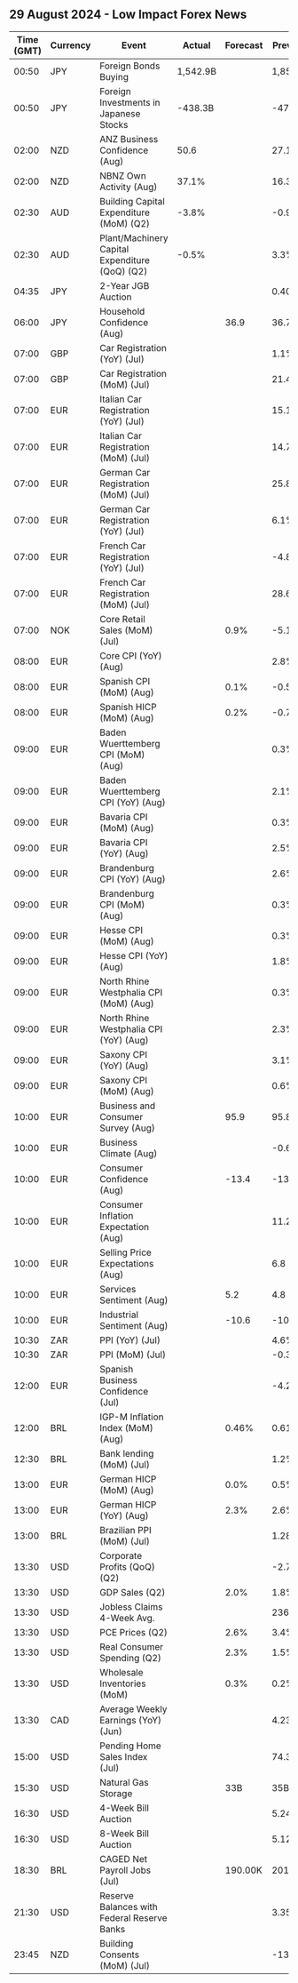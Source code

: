 ## 29 August 2024 - Low Impact Forex News

| Time (GMT) | Currency | Event | Actual | Forecast | Previous |
|------|----------|-------|--------|----------|----------|
| 00:50 | JPY | Foreign Bonds Buying | 1,542.9B |  | 1,850.9B |
| 00:50 | JPY | Foreign Investments in Japanese Stocks | -438.3B |  | -47.5B |
| 02:00 | NZD | ANZ Business Confidence (Aug) | 50.6 |  | 27.1 |
| 02:00 | NZD | NBNZ Own Activity (Aug) | 37.1% |  | 16.3% |
| 02:30 | AUD | Building Capital Expenditure (MoM) (Q2) | -3.8% |  | -0.9% |
| 02:30 | AUD | Plant/Machinery Capital Expenditure (QoQ) (Q2) | -0.5% |  | 3.3% |
| 04:35 | JPY | 2-Year JGB Auction |  |  | 0.409% |
| 06:00 | JPY | Household Confidence (Aug) |  | 36.9 | 36.7 |
| 07:00 | GBP | Car Registration (YoY) (Jul) |  |  | 1.1% |
| 07:00 | GBP | Car Registration (MoM) (Jul) |  |  | 21.4% |
| 07:00 | EUR | Italian Car Registration (YoY) (Jul) |  |  | 15.1% |
| 07:00 | EUR | Italian Car Registration (MoM) (Jul) |  |  | 14.7% |
| 07:00 | EUR | German Car Registration (MoM) (Jul) |  |  | 25.8% |
| 07:00 | EUR | German Car Registration (YoY) (Jul) |  |  | 6.1% |
| 07:00 | EUR | French Car Registration (YoY) (Jul) |  |  | -4.8% |
| 07:00 | EUR | French Car Registration (MoM) (Jul) |  |  | 28.6% |
| 07:00 | NOK | Core Retail Sales (MoM) (Jul) |  | 0.9% | -5.1% |
| 08:00 | EUR | Core CPI (YoY) (Aug) |  |  | 2.8% |
| 08:00 | EUR | Spanish CPI (MoM) (Aug) |  | 0.1% | -0.5% |
| 08:00 | EUR | Spanish HICP (MoM) (Aug) |  | 0.2% | -0.7% |
| 09:00 | EUR | Baden Wuerttemberg CPI (MoM) (Aug) |  |  | 0.3% |
| 09:00 | EUR | Baden Wuerttemberg CPI (YoY) (Aug) |  |  | 2.1% |
| 09:00 | EUR | Bavaria CPI (MoM) (Aug) |  |  | 0.3% |
| 09:00 | EUR | Bavaria CPI (YoY) (Aug) |  |  | 2.5% |
| 09:00 | EUR | Brandenburg CPI (YoY) (Aug) |  |  | 2.6% |
| 09:00 | EUR | Brandenburg CPI (MoM) (Aug) |  |  | 0.3% |
| 09:00 | EUR | Hesse CPI (MoM) (Aug) |  |  | 0.3% |
| 09:00 | EUR | Hesse CPI (YoY) (Aug) |  |  | 1.8% |
| 09:00 | EUR | North Rhine Westphalia CPI (MoM) (Aug) |  |  | 0.3% |
| 09:00 | EUR | North Rhine Westphalia CPI (YoY) (Aug) |  |  | 2.3% |
| 09:00 | EUR | Saxony CPI (YoY) (Aug) |  |  | 3.1% |
| 09:00 | EUR | Saxony CPI (MoM) (Aug) |  |  | 0.6% |
| 10:00 | EUR | Business and Consumer Survey (Aug) |  | 95.9 | 95.8 |
| 10:00 | EUR | Business Climate (Aug) |  |  | -0.61 |
| 10:00 | EUR | Consumer Confidence (Aug) |  | -13.4 | -13.0 |
| 10:00 | EUR | Consumer Inflation Expectation (Aug) |  |  | 11.2 |
| 10:00 | EUR | Selling Price Expectations (Aug) |  |  | 6.8 |
| 10:00 | EUR | Services Sentiment (Aug) |  | 5.2 | 4.8 |
| 10:00 | EUR | Industrial Sentiment (Aug) |  | -10.6 | -10.5 |
| 10:30 | ZAR | PPI (YoY) (Jul) |  |  | 4.6% |
| 10:30 | ZAR | PPI (MoM) (Jul) |  |  | -0.3% |
| 12:00 | EUR | Spanish Business Confidence (Jul) |  |  | -4.2 |
| 12:00 | BRL | IGP-M Inflation Index (MoM) (Aug) |  | 0.46% | 0.61% |
| 12:30 | BRL | Bank lending (MoM) (Jul) |  |  | 1.2% |
| 13:00 | EUR | German HICP (MoM) (Aug) |  | 0.0% | 0.5% |
| 13:00 | EUR | German HICP (YoY) (Aug) |  | 2.3% | 2.6% |
| 13:00 | BRL | Brazilian PPI (MoM) (Jul) |  |  | 1.28% |
| 13:30 | USD | Corporate Profits (QoQ) (Q2) |  |  | -2.7% |
| 13:30 | USD | GDP Sales (Q2) |  | 2.0% | 1.8% |
| 13:30 | USD | Jobless Claims 4-Week Avg. |  |  | 236.00K |
| 13:30 | USD | PCE Prices (Q2) |  | 2.6% | 3.4% |
| 13:30 | USD | Real Consumer Spending (Q2) |  | 2.3% | 1.5% |
| 13:30 | USD | Wholesale Inventories (MoM) |  | 0.3% | 0.2% |
| 13:30 | CAD | Average Weekly Earnings (YoY) (Jun) |  |  | 4.23% |
| 15:00 | USD | Pending Home Sales Index (Jul) |  |  | 74.3 |
| 15:30 | USD | Natural Gas Storage |  | 33B | 35B |
| 16:30 | USD | 4-Week Bill Auction |  |  | 5.240% |
| 16:30 | USD | 8-Week Bill Auction |  |  | 5.125% |
| 18:30 | BRL | CAGED Net Payroll Jobs (Jul) |  | 190.00K | 201.71K |
| 21:30 | USD | Reserve Balances with Federal Reserve Banks |  |  | 3.359T |
| 23:45 | NZD | Building Consents (MoM) (Jul) |  |  | -13.8% |
